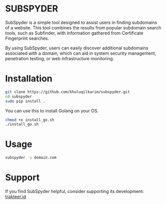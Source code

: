 # SUBSPYDER

SubSpyder is a simple tool designed to assist users in finding subdomains of a website. This tool combines the results from popular subdomain search tools, such as Subfinder, with information gathered from Certificate Fingerprint searches.

By using SubSpyder, users can easily discover additional subdomains associated with a domain, which can aid in system security management, penetration testing, or web infrastructure monitoring.


# Installation 

```bash
git clone https://github.com/khuluqilkarim/subspyder.git
cd subspyder
sudo pip install .
```

You can use this to install Golang on your OS.
```bash
chmod +x install_go.sh
./install_go.sh
```

# Usage 

```bash
subspyder -u domain.com
```

# Support 
If you find SubSpyder helpful, consider supporting its development: [trakteer.id](https://trakteer.id/khuluqilkarim/tip)